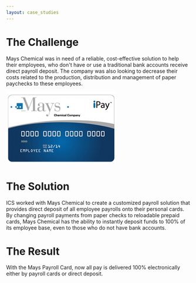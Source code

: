 ```yaml
---
layout: case_studies
---
```

# The Challenge

Mays Chemical was in need of a reliable, cost-effective solution to help
their employees, who don't have or use a traditional bank accounts receive
direct payroll deposit. The company was also looking to decrease their costs
related to the production, distribution and management of paper paychecks to
these employees.

<img src='/images/case_studies/mays.png' />

# The Solution

ICS worked with Mays Chemical to create a customized payroll solution that
provides direct deposit of all employee payrolls onto their personal cards.
By changing payroll payments from paper checks to reloadable prepaid cards,
Mays Chemical has the ability to instantly deposit funds to 100% of its
employee base, even to those who do not have bank accounts.

# The Result

With the Mays Payroll Card, now all pay is delivered 100% electronically
either by payroll cards or direct deposit.
